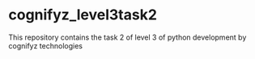# cognifyz_level3task2
This repository contains the task 2 of level 3 of python development by cognifyz technologies
